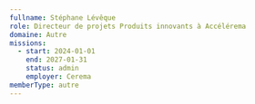 ```yaml
---
fullname: Stéphane Lévêque
role: Directeur de projets Produits innovants à Accélérema
domaine: Autre
missions:
  - start: 2024-01-01
    end: 2027-01-31
    status: admin
    employer: Cerema
memberType: autre
---
```

